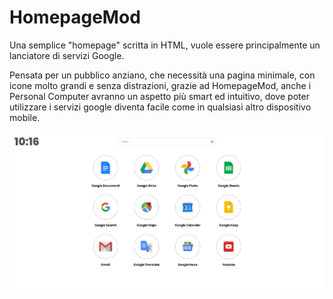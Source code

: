 # HomepageMod

Una semplice "homepage" scritta in HTML, vuole essere principalmente un lanciatore di servizi Google.

Pensata per un pubblico anziano, che necessità una pagina minimale, con icone molto grandi e senza distrazioni, grazie ad HomepageMod, anche i Personal Computer avranno un aspetto più smart ed intuitivo, dove poter utilizzare i servizi google diventa facile come in qualsiasi altro dispositivo mobile.

![alt text](https://github.com/h4shell/HomepageMod/blob/master/preview/homepage.jpg?raw=true)
